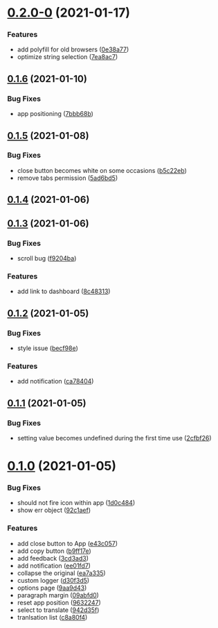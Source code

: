 # [0.2.0-0](https://github.com/geekdada/a-translator-chrome-extension/compare/v0.1.6...v0.2.0-0) (2021-01-17)


### Features

* add polyfill for old browsers ([0e38a77](https://github.com/geekdada/a-translator-chrome-extension/commit/0e38a77ea2fe224ae5086d2930ce9d17cc89530a))
* optimize string selection ([7ea8ac7](https://github.com/geekdada/a-translator-chrome-extension/commit/7ea8ac71fb88146e46b6608bc5eeacae659762ac))



## [0.1.6](https://github.com/geekdada/a-translator-chrome-extension/compare/v0.1.5...v0.1.6) (2021-01-10)


### Bug Fixes

* app positioning ([7bbb68b](https://github.com/geekdada/a-translator-chrome-extension/commit/7bbb68bc475234679277c400476e3ee0c3440cf9))



## [0.1.5](https://github.com/geekdada/a-translator-chrome-extension/compare/v0.1.4...v0.1.5) (2021-01-08)


### Bug Fixes

* close button becomes white on some occasions ([b5c22eb](https://github.com/geekdada/a-translator-chrome-extension/commit/b5c22ebb2520c35cb3ba79fe22dbe052470ed0d4))
* remove tabs permission ([5ad6bd5](https://github.com/geekdada/a-translator-chrome-extension/commit/5ad6bd55e34e508373fb99f42d77f7f7e4b51d1b))



## [0.1.4](https://github.com/geekdada/a-translator-chrome-extension/compare/v0.1.3...v0.1.4) (2021-01-06)



## [0.1.3](https://github.com/geekdada/a-translator-chrome-extension/compare/v0.1.2...v0.1.3) (2021-01-06)


### Bug Fixes

* scroll bug ([f9204ba](https://github.com/geekdada/a-translator-chrome-extension/commit/f9204ba32b8f20f7388d7501e885cf7fabad49b8))


### Features

* add link to dashboard ([8c48313](https://github.com/geekdada/a-translator-chrome-extension/commit/8c48313f7e9d2f378398d35f8a7887645cb54de7))



## [0.1.2](https://github.com/geekdada/a-translator-chrome-extension/compare/v0.1.1...v0.1.2) (2021-01-05)


### Bug Fixes

* style issue ([becf98e](https://github.com/geekdada/a-translator-chrome-extension/commit/becf98eb50bbc1f6db0a7117203ca15fead89fe5))


### Features

* add notification ([ca78404](https://github.com/geekdada/a-translator-chrome-extension/commit/ca784049d4e0a70d8ee598988df690e51bdf1f8b))



## [0.1.1](https://github.com/geekdada/a-translator-chrome-extension/compare/v0.1.0...v0.1.1) (2021-01-05)


### Bug Fixes

* setting value becomes undefined during the first time use ([2cfbf26](https://github.com/geekdada/a-translator-chrome-extension/commit/2cfbf26e2b836821ae339af51a1c18dc2ee7e469))



# [0.1.0](https://github.com/geekdada/a-translator-chrome-extension/compare/9aa9d4392aedb375fe540fe9f64a0a8732b1c8cc...v0.1.0) (2021-01-05)


### Bug Fixes

* should not fire icon within app ([1d0c484](https://github.com/geekdada/a-translator-chrome-extension/commit/1d0c484b2fd3d21b29575230aa22b35660d44e8f))
* show err object ([92c1aef](https://github.com/geekdada/a-translator-chrome-extension/commit/92c1aefd54140c19f73cd309918e1c34672b47ae))


### Features

* add close button to App ([e43c057](https://github.com/geekdada/a-translator-chrome-extension/commit/e43c057ad46564c535ccae3c3da9532497ac009f))
* add copy button ([b9ff17e](https://github.com/geekdada/a-translator-chrome-extension/commit/b9ff17e676e09cf37abb67da2be10033eec72156))
* add feedback ([3cd3ad3](https://github.com/geekdada/a-translator-chrome-extension/commit/3cd3ad3de43b3bf70a98f73d6f79b56fae3dcbd6))
* add notification ([ee01fd7](https://github.com/geekdada/a-translator-chrome-extension/commit/ee01fd7b4cdcf11e94b2357a601240205bb69f53))
* collapse the original ([ea7a335](https://github.com/geekdada/a-translator-chrome-extension/commit/ea7a33573345618021b0da67ddd8edae9c6adb72))
* custom logger ([d30f3d5](https://github.com/geekdada/a-translator-chrome-extension/commit/d30f3d51f25501496fba67bbd1a733e415e1f196))
* options page ([9aa9d43](https://github.com/geekdada/a-translator-chrome-extension/commit/9aa9d4392aedb375fe540fe9f64a0a8732b1c8cc))
* paragraph margin ([09abfd0](https://github.com/geekdada/a-translator-chrome-extension/commit/09abfd0f169f6f5c24be92bf44e82336f96ceec7))
* reset app position ([9632247](https://github.com/geekdada/a-translator-chrome-extension/commit/9632247e23bf44c1165649f2a84fa6bbae7a8f1d))
* select to translate ([942d35f](https://github.com/geekdada/a-translator-chrome-extension/commit/942d35f5db43271aaf57a0e1e44e49c0bf4f35b9))
* tranlsation list ([c8a80f4](https://github.com/geekdada/a-translator-chrome-extension/commit/c8a80f4f2641f41a481f6d32931c8546d0a94b62))



